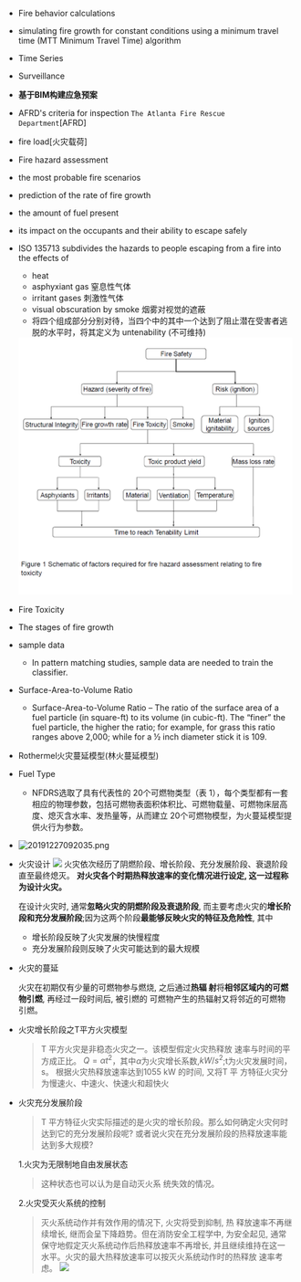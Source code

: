 - Fire behavior calculations
- simulating fire growth for constant conditions using a minimum travel time
  (MTT Minimum Travel Time) algorithm
- Time Series
- Surveillance
-  **基于BIM构建应急预案** 

- AFRD's criteria for inspection `The Atlanta Fire Rescue Department`[AFRD]

- fire load[火灾载荷]

-  Fire hazard assessment

  - the most probable fire scenarios
  - prediction of the rate of fire growth
  - the amount of fuel present
  - its impact on the occupants and their ability to escape safely

- ISO 135713 subdivides the hazards to people escaping from a fire into the effects of

  - heat
  - asphyxiant gas 窒息性气体
  - irritant gases 刺激性气体
  - visual obscuration by smoke 烟雾对视觉的遮蔽
  - 将四个组成部分分别对待，当四个中的其中一个达到了阻止潜在受害者逃脱的水平时，将其定义为 untenability (不可维持)

  <img src="FireKeywords.assets/image-20191225121920386.png" alt="image-20191225121920386" style="zoom:50%;" />

  

- Fire Toxicity

- The stages of fire growth
- sample data 
  - In pattern matching studies, sample data are needed to train the classifier.

- Surface-Area-to-Volume Ratio
  -   Surface-Area-to-Volume Ratio – The ratio of the surface area of a fuel particle (in square-ft) to
its volume (in cubic-ft). The “finer” the fuel particle, the higher the ratio; for example, for grass
this ratio ranges above 2,000; while for a ½ inch diameter stick it is 109.

- Rothermel火灾蔓延模型(林火蔓延模型)
- Fuel  Type
  - NFDRS选取了具有代表性的 20个可燃物类型（表 1），每个类型都有一套相应的物理参数，包括可燃物表面积体积比、可燃物载量、可燃物床层高度、熄灭含水率、发热量等，从而建立
20个可燃物模型，为火蔓延模型提供火行为参数。
- ![20191227092035.png](https://i.loli.net/2019/12/27/Wc97KtSeyQNILEh.png)


- 火灾设计
  ![](https://upload-images.jianshu.io/upload_images/20287653-ec7eff9eeaa08313.png?imageMogr2/auto-orient/strip%7CimageView2/2/w/1240)
  火灾依次经历了阴燃阶段、增长阶段、充分发展阶段、衰退阶段直至最终熄灭。
  **对火灾各个时期热释放速率的变化情况进行设定, 这一过程称为设计火灾。**

  在设计火灾时, 通常**忽略火灾的阴燃阶段及衰退阶段**, 而主要考虑火灾的**增长阶段和充分发展阶段**;因为这两个阶段**最能够反映火灾的特征及危险性**, 其中
  - 增长阶段反映了火灾发展的快慢程度
  - 充分发展阶段则反映了火灾可能达到的最大规模

- 火灾的蔓延

    火灾在初期仅有少量的可燃物参与燃烧, 之后通过**热辐
射**将**相邻区域内的可燃物引燃**, 再经过一段时间后, 被引燃的
可燃物产生的热辐射又将邻近的可燃物引燃。
- 火灾增长阶段之T平方火灾模型
  >T 平方火灾是非稳态火灾之一。该模型假定火灾热释放
速率与时间的平方成正比。
$Q = \alpha t^2$，其中$\alpha$为火灾增长系数,$kW/s^2$;t为火灾发展时间，s。
    >根据火灾热释放速率达到1055 kW 的时间, 又将T 平
方特征火灾分为慢速火、中速火、快速火和超快火

- 火灾充分发展阶段
  >T 平方特征火灾实际描述的是火灾的增长阶段。那么如何确定火灾何时达到它的充分发展阶段呢?
或者说火灾在充分发展阶段的热释放速率能达到多大规模?

    1.火灾为无限制地自由发展状态
    >这种状态也可以认为是自动灭火系
统失效的情况。
    
    2.火灾受灭火系统的控制
    >灭火系统动作并有效作用的情况下, 火灾将受到抑制, 热
释放速率不再继续增长, 继而会呈下降趋势。但在消防安全工程学中, 为安全起见, 通常保守地假定灭火系统动作后热释放速率不再增长, 并且继续维持在这一水平。火灾的最大热释放速率可以按灭火系统动作时的热释放
速率考虑。
![](https://upload-images.jianshu.io/upload_images/20287653-c7a4cafb17f2db37.png?imageMogr2/auto-orient/strip%7CimageView2/2/w/1240)


